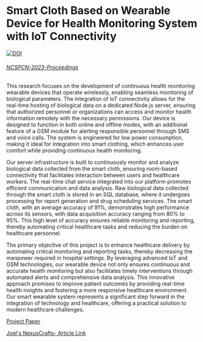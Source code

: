 # Smart Cloth Based on Wearable Device for Health Monitoring System with IoT Connectivity

[![DOI](https://zenodo.org/badge/DOI/10.5281/zenodo.11437713.svg)](https://doi.org/10.5281/zenodo.11437713)

###### [NCSPCN-2023-Proceedings](https://www.svce.ac.in/wp-content/uploads/2023/07/NCSPCN-2023-Proceedings.pdf)

This research focuses on the development of continuous health monitoring wearable devices that operate wirelessly, enabling seamless monitoring of biological parameters. The integration of IoT connectivity allows for the real-time hosting of biological data on a dedicated Node.js server, ensuring that authorized personnel or organizations can access and monitor health information remotely with the necessary permissions. Our device is designed to function in both online and offline modes, with an additional feature of a GSM module for alerting responsible personnel through SMS and voice calls. The system is engineered for low power consumption, making it ideal for integration into smart clothing, which enhances user comfort while providing continuous health monitoring.

Our server infrastructure is built to continuously monitor and analyze biological data collected from the smart cloth, ensuring room-based connectivity that facilitates interaction between users and healthcare workers. The real-time chat service integrated into our platform promotes efficient communication and data analysis. Raw biological data collected through the smart cloth is stored in an SQL database, where it undergoes processing for report generation and drug scheduling services. The smart cloth, with an average accuracy of 91%, demonstrates high performance across its sensors, with data acquisition accuracy ranging from 80% to 95%. This high level of accuracy ensures reliable monitoring and reporting, thereby automating critical healthcare tasks and reducing the burden on healthcare personnel.

The primary objective of this project is to enhance healthcare delivery by automating critical monitoring and reporting tasks, thereby decreasing the manpower required in hospital settings. By leveraging advanced IoT and GSM technologies, our wearable device not only ensures continuous and accurate health monitoring but also facilitates timely interventions through automated alerts and comprehensive data analysis. This innovative approach promises to improve patient outcomes by providing real-time health insights and fostering a more responsive healthcare environment. Our smart wearable system represents a significant step forward in the integration of technology and healthcare, offering a practical solution to modern healthcare challenges.

[Project Paper](https://www.researchgate.net/publication/381011029)

[Joel's NexusCrafts- Article Link](https://joelsnexuscrafts.blogspot.com/2024/01/Smart-Cloth-Based-on-Wearable-Device-for-Health-Monitoring-with-IoT-Connectivity-Joel-T-George.html)

